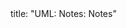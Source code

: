 <frontmatter>
title: "UML: Notes: Notes"
</frontmatter>

<include src="unit-inPage-asFlat.md" boilerplate />
